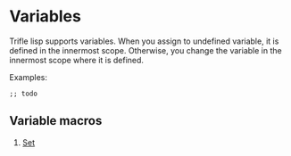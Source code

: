 # Variables

Trifle lisp supports variables. When you assign to undefined variable,
it is defined in the innermost scope. Otherwise, you change the
variable in the innermost scope where it is defined.

Examples:

    ;; todo

## Variable macros

1. [Set](Variables-Set.md)
